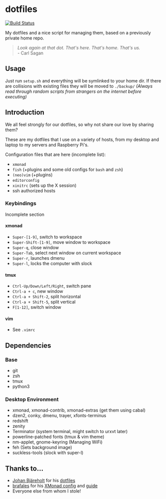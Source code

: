 dotfiles
========

[![Build Status](https://travis-ci.org/ErikBjare/dotfiles.svg)](https://travis-ci.org/ErikBjare/dotfiles)

My dotfiles and a nice script for managing them, based on a previously private home repo.

> *Look again at that dot. That's here. That's home. That's us.*  
> \- Carl Sagan


## Usage
Just run `setup.sh` and everything will be symlinked to your home dir.
If there are collisions with existing files they will be moved to `./backup/`
*(Always read through random scripts from strangers on the internet before executing)*


## Introduction

We all feel strongly for our dotfiles, so why not share our love by sharing them?

These are my dotfiles that I use on a variety of hosts, from my desktop and laptop to my servers and Raspberry Pi's.

Configuration files that are here (incomplete list):
 - `xmonad`
 - `fish` (+plugins and some old configs for `bash` and `zsh`)
 - `(neo)vim` (+plugins)
 - `editorconfig`
 - `xinitrc` (sets up the X session)
 - ssh authorized hosts


### Keybindings
Incomplete section

#### xmonad
 - `Super-[1-9]`, switch to workspace
 - `Super-Shift-[1-9]`, move window to workspace
 - `Super-q`, close window
 - `Super-Tab`, select next window on current workspace
 - `Super-r`, launches dmenu
 - `Super-l`, locks the computer with slock

#### tmux

 - `Ctrl-Up/Down/Left/Right`, switch pane
 - `Ctrl-a + c`, new window
 - `Ctrl-a + Shift-2`, split horizontal
 - `Ctrl-a + Shift-5`, split vertical
 - `F[1-12]`, switch window

#### vim

 - See `.vimrc`

## Dependencies

### Base
 - git
 - zsh
 - tmux
 - python3

### Desktop Environment

- xmonad, xmonad-contrib, xmonad-extras (get them using cabal)
 - dzen2, conky, dmenu, trayer, xfonts-terminus
 - redshift
 - zenity
 - Terminator (system terminal, might switch to urxvt later)
 - powerline-patched fonts (tmux & vim theme)
 - nm-applet, gnome-keyring (Managing WiFi)
 - feh (Sets background image)
 - suckless-tools (slock with super-l)

## Thanks to...
 - [Johan Bjäreholt](https://github.com/johan-bjareholt/) for his [dotfiles](https://github.com/johan-bjareholt/linux-configs)
 - [brafales](https://github.com/brafales/) for his [XMonad config](https://github.com/brafales/xmonad-config) and [guide](http://thinkingeek.com/2011/11/21/simple-guide-configure-xmonad-dzen2-conky/)
 - Everyone else from whom I stole!
